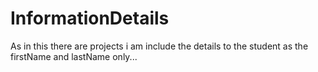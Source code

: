 # InformationDetails
As in this there are  projects i am include the details to the student as the firstName and lastName only...
